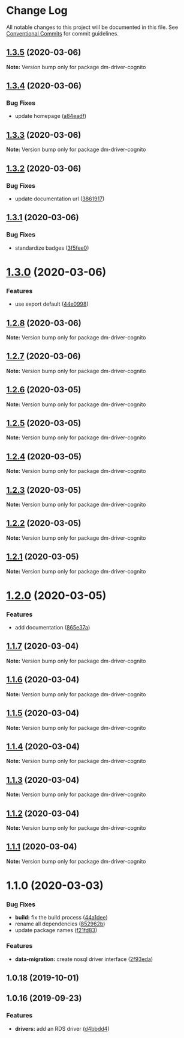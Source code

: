 # Change Log

All notable changes to this project will be documented in this file.
See [Conventional Commits](https://conventionalcommits.org) for commit guidelines.

## [1.3.5](https://github.com/theBenForce/data-migration/compare/dm-driver-cognito@1.3.4...dm-driver-cognito@1.3.5) (2020-03-06)

**Note:** Version bump only for package dm-driver-cognito





## [1.3.4](https://github.com/theBenForce/data-migration/compare/dm-driver-cognito@1.3.3...dm-driver-cognito@1.3.4) (2020-03-06)


### Bug Fixes

* update homepage ([a84eadf](https://github.com/theBenForce/data-migration/commit/a84eadf4f6aedb777ca686a524b9ce1851bf4b15))





## [1.3.3](https://github.com/theBenForce/data-migration/compare/dm-driver-cognito@1.3.2...dm-driver-cognito@1.3.3) (2020-03-06)

**Note:** Version bump only for package dm-driver-cognito





## [1.3.2](https://github.com/theBenForce/data-migration/compare/dm-driver-cognito@1.3.1...dm-driver-cognito@1.3.2) (2020-03-06)


### Bug Fixes

* update documentation url ([3861917](https://github.com/theBenForce/data-migration/commit/386191733fed17e28e12bc2efb1ce180b9a84fe4))





## [1.3.1](https://github.com/theBenForce/data-migration/compare/dm-driver-cognito@1.3.0...dm-driver-cognito@1.3.1) (2020-03-06)


### Bug Fixes

* standardize badges ([3f5fee0](https://github.com/theBenForce/data-migration/commit/3f5fee0c5228d38b3ab456a19b12dbb7fe7bcc34))





# [1.3.0](https://github.com/theBenForce/data-migration/compare/dm-driver-cognito@1.2.8...dm-driver-cognito@1.3.0) (2020-03-06)


### Features

* use export default ([44e0998](https://github.com/theBenForce/data-migration/commit/44e0998215dad652a980ab14e4e82dff69c41740))





## [1.2.8](https://github.com/theBenForce/data-migration/compare/dm-driver-cognito@1.2.7...dm-driver-cognito@1.2.8) (2020-03-06)

**Note:** Version bump only for package dm-driver-cognito





## [1.2.7](https://github.com/theBenForce/data-migration/compare/dm-driver-cognito@1.2.6...dm-driver-cognito@1.2.7) (2020-03-06)

**Note:** Version bump only for package dm-driver-cognito





## [1.2.6](https://github.com/theBenForce/data-migration/compare/dm-driver-cognito@1.2.5...dm-driver-cognito@1.2.6) (2020-03-05)

**Note:** Version bump only for package dm-driver-cognito





## [1.2.5](https://github.com/theBenForce/data-migration/compare/dm-driver-cognito@1.2.4...dm-driver-cognito@1.2.5) (2020-03-05)

**Note:** Version bump only for package dm-driver-cognito





## [1.2.4](https://github.com/theBenForce/data-migration/compare/dm-driver-cognito@1.2.3...dm-driver-cognito@1.2.4) (2020-03-05)

**Note:** Version bump only for package dm-driver-cognito





## [1.2.3](https://github.com/theBenForce/data-migration/compare/dm-driver-cognito@1.2.2...dm-driver-cognito@1.2.3) (2020-03-05)

**Note:** Version bump only for package dm-driver-cognito





## [1.2.2](https://github.com/theBenForce/data-migration/compare/dm-driver-cognito@1.2.1...dm-driver-cognito@1.2.2) (2020-03-05)

**Note:** Version bump only for package dm-driver-cognito





## [1.2.1](https://github.com/theBenForce/data-migration/compare/dm-driver-cognito@1.2.0...dm-driver-cognito@1.2.1) (2020-03-05)

**Note:** Version bump only for package dm-driver-cognito





# [1.2.0](https://github.com/theBenForce/data-migration/compare/dm-driver-cognito@1.1.7...dm-driver-cognito@1.2.0) (2020-03-05)


### Features

* add documentation ([865e37a](https://github.com/theBenForce/data-migration/commit/865e37ad495a345dc839f857628234a207747534))





## [1.1.7](https://github.com/theBenForce/data-migration/compare/dm-driver-cognito@1.1.6...dm-driver-cognito@1.1.7) (2020-03-04)

**Note:** Version bump only for package dm-driver-cognito





## [1.1.6](https://github.com/theBenForce/data-migration/compare/dm-driver-cognito@1.1.5...dm-driver-cognito@1.1.6) (2020-03-04)

**Note:** Version bump only for package dm-driver-cognito





## [1.1.5](https://github.com/theBenForce/data-migration/compare/dm-driver-cognito@1.1.4...dm-driver-cognito@1.1.5) (2020-03-04)

**Note:** Version bump only for package dm-driver-cognito





## [1.1.4](https://github.com/theBenForce/data-migration/compare/dm-driver-cognito@1.1.3...dm-driver-cognito@1.1.4) (2020-03-04)

**Note:** Version bump only for package dm-driver-cognito





## [1.1.3](https://github.com/theBenForce/data-migration/compare/dm-driver-cognito@1.1.2...dm-driver-cognito@1.1.3) (2020-03-04)

**Note:** Version bump only for package dm-driver-cognito





## [1.1.2](https://github.com/theBenForce/data-migration/compare/dm-driver-cognito@1.1.1...dm-driver-cognito@1.1.2) (2020-03-04)

**Note:** Version bump only for package dm-driver-cognito





## [1.1.1](https://github.com/theBenForce/data-migration/compare/dm-driver-cognito@1.1.0...dm-driver-cognito@1.1.1) (2020-03-04)

**Note:** Version bump only for package dm-driver-cognito





# 1.1.0 (2020-03-03)


### Bug Fixes

* **build:** fix the build process ([44a1dee](https://github.com/theBenForce/data-migration/commit/44a1dee9335b7d291ec7f82250c49836f80e8873))
* rename all dependencies ([852962b](https://github.com/theBenForce/data-migration/commit/852962b38478a0c9bcf3d9a356bdbbab7959e95f))
* update package names ([f21fd83](https://github.com/theBenForce/data-migration/commit/f21fd83710b0a282b0f1527f983ebf03b4e79050))


### Features

* **data-migration:** create nosql driver interface ([2f93eda](https://github.com/theBenForce/data-migration/commit/2f93edae8e5812e28fd998a876068e61b94b3df3))



## 1.0.18 (2019-10-01)



## 1.0.16 (2019-09-23)


### Features

* **drivers:** add an RDS driver ([d4bbdd4](https://github.com/theBenForce/data-migration/commit/d4bbdd49fa83061fd3aaf50eff060f57a6c4a08d))
